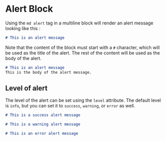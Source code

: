 # Alert Block

Using the `md alert` tag in a multiline block will render an alert message looking like this : 

```md alert
# This is an alert message
```

Note that the content of the block must start with a `#` character, which will be used as the title of the alert. The rest of the content will be used as the body of the alert.

```md alert
# This is an alert message
This is the body of the alert message.
```

## Level of alert
The level of the alert can be set using the `level` attribute. The default level is `info`, but you can set it to `success`, `warning`, or `error` as well.

```md alert success
# This is a success alert message
```

```md alert warning
# This is a warning alert message
```

```md alert error
# This is an error alert message
```


